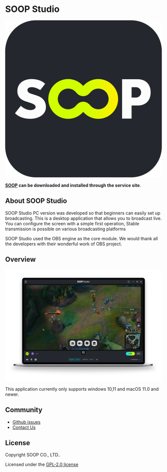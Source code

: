 # SOOP Studio
![LOGO](./res-readme/soop_mark.png)

**[SOOP](https://www.sooplive.com/) can be downloaded and installed through the service site**.

## About SOOP Studio
SOOP Studio PC version was developed so that beginners can easily set up broadcasting.
This is a desktop application that allows you to broadcast live. You can configure the screen with a simple first operation,
Stable transmission is possible on various broadcasting platforms

SOOP Studio used the OBS engine as the core module. We would thank all the developers with their wonderful work of OBS project.

## Overview
![SOOP studio](./res-readme/soop_studio.png)

This application currently only supports windows 10,11 and macOS 11.0 and newer.

## Community

- [Github issues](https://github.com/SOOPLIVE/soop-studio/issues)
- [Contact Us](https://sooplive.helpshift.com/hc/en/3-soop/contact-us/)

## License

Copyright SOOP CO., LTD..

Licensed under the [GPL-2.0 license](LICENSE)
